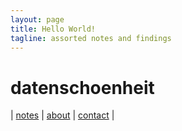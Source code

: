 ```yaml
---
layout: page
title: Hello World!
tagline: assorted notes and findings
---
```

# datenschoenheit

|  [notes]()  |  [about]()  |  [contact]()  |